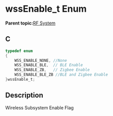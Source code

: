 # wssEnable\_t Enum

**Parent topic:**[RF System](GUID-EDAF833A-65A8-4C17-8178-AB52010F5638.md)

## C

```c
typedef enum
{
    WSS_ENABLE_NONE, //None
    WSS_ENABLE_BLE,  // BLE Enable
    WSS_ENABLE_ZB,   // Zigbee Enable
    WSS_ENABLE_BLE_ZB //BLE and Zigbee Enable
}wssEnable_t;

```

## Description

Wireless Subsystem Enable Flag

